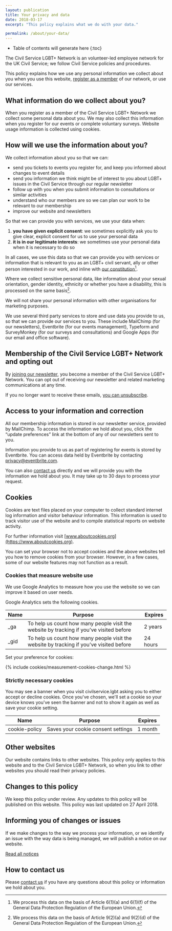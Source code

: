 ```yaml
---
layout: publication
title: Your privacy and data
date: 2018-03-17
excerpt: "This policy explains what we do with your data."

permalink: /about/your-data/
---
```


<!-- Include the following to generate a Table of Contents -->
* Table of contents will generate here
{:toc}
<!-- Don't touch the Table of Contents above -->

<!-- Include this line to process the Markdown and format the content properly -->
<div id="page-content" markdown="1">
<!-- Don't remove the line of code above -->

The Civil Service LGBT+ Network is an volunteer-led employee network for the UK Civil Service; we follow Civil Service policies and procedures.

This policy explains how we use any personal information we collect about you when you use this website, [register as a member](/join-us) of our network, or use our services.

## What information do we collect about you?

When you register as a member of the Civil Service LGBT+ Network we collect some personal data about you. We may also collect this information when you register for our events or complete voluntary surveys. Website usage information is collected using cookies.

## How will we use the information about you?

We collect information about you so that we can:

- send you tickets to events you register for, and keep you informed about changes to event details
- send you information we think might be of interest to you about LGBT+ issues in the Civil Service through our regular newsletter
- follow up with you when you submit information to consultations or similar activities
- understand who our members are so we can plan our work to be relevant to our membership
- improve our website and newsletters

So that we can provide you with services, we use your data when:

1. **you have given explicit consent**: we sometimes explicitly ask you to give clear, explicit consent for us to use your personal data
2. **it is in our legitimate interests**: we sometimes use your personal data when it is necessary to do so

In all cases, we use this data so that we can provide you with services or information that is relevant to you as an LGBT+ civil servant, ally or other person interested in our work, and inline with [our constitution](/about/constitution)[^lawful-basis].

[^lawful-basis]: We process this data on the basis of Article 6(1)(a) and 6(1)(f) of the General Data Protection Regulation of the European Union.

Where we collect sensitive personal data, like information about your sexual orientation, gender identity, ethnicity or whether you have a disability, this is processed on the same basis[^special-cat-data].

[^special-cat-data]: We process this data on the basis of Article 9(2)(a) and 9(2)(d) of the General Data Protection Regulation of the European Union.

We will not share your personal information with other organisations for marketing purposes.

We use several third party services to store and use data you provide to us, so that we can provide our services to you. These include MailChimp (for our newsletters), Eventbrite (for our events management), Typeform and SurveyMonkey (for our surveys and consultations) and Google Apps (for our email and office software).

## Membership of the Civil Service LGBT+ Network and opting out

By [joining our newsletter](/join-us), you become a member of the Civil Service LGBT+ Network. You can opt out of receiving our newsletter and related marketing communications at any time.

If you no longer want to receive these emails, [you can unsubscribe](https://lgbt.us17.list-manage.com/unsubscribe?u=ff3af94531f92ff898a64d95c&id=a2cb7ebf53).

## Access to your information and correction

All our membership information is stored in our newsletter service, provided by MailChimp. To access the information we hold about you, click the “update preferences” link at the bottom of any of our newsletters sent to you.

Information you provide to us as part of registering for events is stored by Eventbrite. You can access data held by Eventbrite by contacting [privacy@eventbrite.com](mailto:privacy@eventbrite.com).

You can also [contact us](/about/contact-us) directly and we will provide you with the information we hold about you. It may take up to 30 days to process your request.

## Cookies

Cookies are text files placed on your computer to collect standard internet log information and visitor behaviour information. This information is used to track visitor use of the website and to compile statistical reports on website activity.

For further information visit [www.aboutcookies.org](https://www.aboutcookies.org).

You can set your browser not to accept cookies and the above websites tell you how to remove cookies from your browser. However, in a few cases, some of our website features may not function as a result.

### Cookies that measure website use

We use Google Analytics to measure how you use the website so we can improve it based on user needs.

Google Analytics sets the following cookies.

| Name | Purpose | Expires |
|-------|--------|---------|
| _ga | To help us count how many people visit the website by tracking if you’ve visited before | 2 years |
| _gid | To help us count how many people visit the website by tracking if you’ve visited before | 24 hours |

Set your preference for cookies:

{% include cookies/measurement-cookies-change.html %}

### Strictly necessary cookies

You may see a banner when you visit civilservice.lgbt asking you to either accept or decline cookies. Once you've chosen, we'll set a cookie so your device knows you've seen the banner and not to show it again as well as save your cookie setting.

| Name | Purpose | Expires |
|-------|--------|---------|
| cookie-policy | Saves your cookie consent settings | 1 month |

## Other websites

Our website contains links to other websites. This policy only applies to this website and to the Civil Service LGBT+ Network, so when you link to other websites you should read their privacy policies.

## Changes to this policy

We keep this policy under review. Any updates to this policy will be published on this website. This policy was last updated on 27 April 2018.

## Informing you of changes or issues

If we make changes to the way we process your information, or we identify an issue with the way data is being managed, we will publish a notice on our website.

[Read all notices](/notices/)

## How to contact us

Please [contact us](/about/contact-us) if you have any questions about this policy or information we hold about you.

<!-- Include this line to process the Markdown and format the content properly -->
</div>
<!-- Don't remove the line of code above -->
